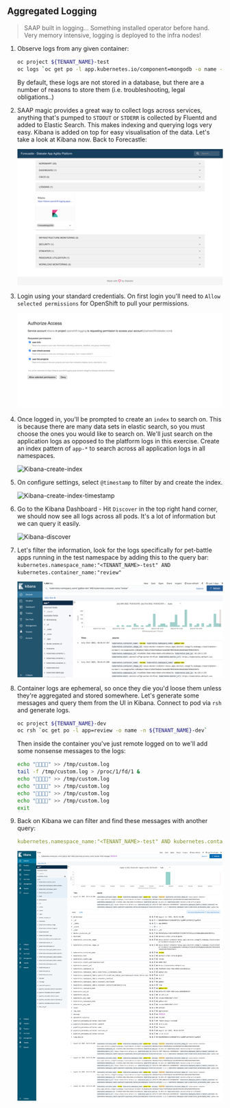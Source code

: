 ## Aggregated Logging

> SAAP built in logging... Something installed operator before hand. Very memory intensive, logging is deployed to the infra nodes!

1. Observe logs from any given container:

    ```bash
    oc project ${TENANT_NAME}-test
    oc logs `oc get po -l app.kubernetes.io/component=mongodb -o name -n ${TENANT_NAME}-test` --since 10m
    ```

    By default, these logs are not stored in a database, but there are a number of reasons to store them (i.e. troubleshooting, legal obligations..)

2. SAAP magic provides a great way to collect logs across services, anything that's pumped to `STDOUT` or `STDERR` is collected by Fluentd and added to Elastic Search. This makes indexing and querying logs very easy. Kibana is added on top for easy visualisation of the data. Let's take a look at Kibana now. Back to Forecastle:

    ![Forecastle-Kibana](./images/forecastle-kibana.png)

3. Login using your standard credentials. On first login you'll need to `Allow selected permissions` for OpenShift to pull your permissions.

    ![Kibana-authorize-access](./images/kibana-authorize-access.png)

4. Once logged in, you'll be prompted to create an `index` to search on. This is because there are many data sets in elastic search, so you must choose the ones you would like to search on. We'll just search on the application logs as opposed to the platform logs in this exercise. Create an index pattern of `app-*` to search across all application logs in all namespaces.

    ![Kibana-create-index](./images/kibana-create-index.png)

5. On configure settings, select `@timestamp` to filter by and create the index.

    ![Kibana-create-index-timestamp](./images/kibana-create-index-timestamp.png)

6. Go to the Kibana Dashboard - Hit `Discover` in the top right hand corner, we should now see all logs across all pods. It's a lot of information but we can query it easily.

    ![Kibana-discover](./images/kibana-discover.png)

7. Let's filter the information, look for the logs specifically for pet-battle apps running in the test namespace by adding this to the query bar:
`kubernetes.namespace_name:"<TENANT_NAME>-test" AND kubernetes.container_name:"review"`

    ![Kibana-example-query](./images/kibana-example-query-2.png)

8. Container logs are ephemeral, so once they die you'd loose them unless they're aggregated and stored somewhere. Let's generate some messages and query them from the UI in Kibana. Connect to pod via `rsh` and generate logs.

    ```bash
    oc project ${TENANT_NAME}-dev
    oc rsh `oc get po -l app=review -o name -n ${TENANT_NAME}-dev`
    ```

    Then inside the container you've just remote logged on to we'll add some nonsense messages to the logs:

    ```bash
    echo "🦄🦄🦄🦄" >> /tmp/custom.log
    tail -f /tmp/custom.log > /proc/1/fd/1 &
    echo "🦄🦄🦄🦄" >> /tmp/custom.log
    echo "🦄🦄🦄🦄" >> /tmp/custom.log
    echo "🦄🦄🦄🦄" >> /tmp/custom.log
    echo "🦄🦄🦄🦄" >> /tmp/custom.log
    exit
    ```

9. Back on Kibana we can filter and find these messages with another query:

    ```yaml
    kubernetes.namespace_name:"<TENANT_NAME>-test" AND kubernetes.container_name:"review" AND message:"🦄🦄🦄🦄"
    ```

    ![Kibana-review-unicorn](./images/kibana-review-unicorn.png)
